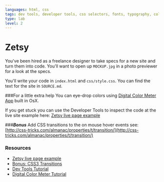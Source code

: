 ```yaml
---
languages: html, css
tags: dev tools, developer tools, css selectors, fonts, typography, color, kids
type: lab
level: 2
---
```


# Zetsy

You've been hired as a freelance designer to take specs for a new site and turn them into code.
You'll want to open up `MOCKUP.jpg` in a photo previewer for a look at the specs.

You'll write your code in `index.html` and `css/style.css`. You can find the text for the site in `SOURCE.md`. 

###For a little extra help 
You can eye-drop colors using [Digital Color Meter App](http://www.techrepublic.com/blog/apple-in-the-enterprise/discover-the-digitalcolor-meter-tool-on-your-mac/#) built in OsX.

If you get stuck you can use the Developer Tools to inspect the code at the live site example here: [Zetsy live page example](http://learn-co-curriculum.github.io/fe-zetsy)

###***Bonus***
Add CSS transitions to the on mouse hover events see: [http://css-tricks.com/almanac/properties/t/transition/](http://css-tricks.com/almanac/properties/t/transition/)

### Resources

 * [Zetsy live page example](http://learn-co-curriculum.github.io/fe-zetsy)
 * [Bonus: CSS3 Transitions](http://css-tricks.com/almanac/properties/t/transition/)
 * [Dev Tools Tutorial](http://code.tutsplus.com/tutorials/chrome-dev-tools-markup-and-style--net-27149)
 * [Digital Color Meter Tutorial](http://www.techrepublic.com/blog/apple-in-the-enterprise/discover-the-digitalcolor-meter-tool-on-your-mac/#)